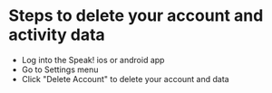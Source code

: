  # Steps to delete your account and activity data
 - Log into the Speak! ios or android app
 - Go to Settings menu
 - Click "Delete Account" to delete your account and data